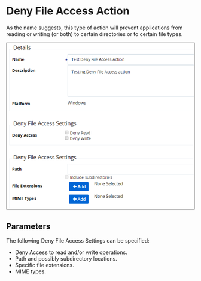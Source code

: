 [title]: # (Deny File Access)
[tags]: # (action)
[priority]: # (5)
# Deny File Access Action

As the name suggests, this type of action will prevent applications from reading or writing (or both) to certain directories or to certain file types.

![Deny File Access Action Details](images/deny-file.png)

## Parameters

The following Deny File Access Settings can be specified:

* Deny Access to read and/or write operations.
* Path and possibly subdirectory locations.
* Specific file extensions.
* MIME types.
